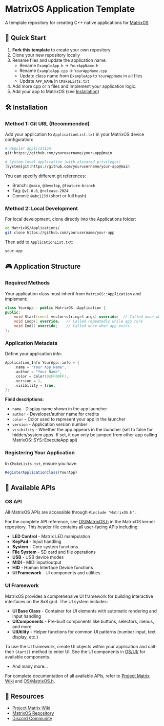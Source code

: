 # MatrixOS Application Template

A template repository for creating C++ native applications for [MatrixOS](https://github.com/203System/MatrixOS)

## 🚀 Quick Start

1. **Fork this template** to create your own repository
2. Clone your new repository locally
3. Rename files and update the application name:
   - Rename `ExampleApp.h` → `YourAppName.h`
   - Rename `ExampleApp.cpp` → `YourAppName.cpp`
   - Update class name from `ExampleApp` to `YourAppName` in all files
   - Update `APP_NAME` in `CMakeLists.txt`
4. Add more cpp or h files and Implement your application logic.
5. Add your app to MatrixOS (see [Installation](#installation))

## 🛠️ Installation

### Method 1: Git URL (Recommended)

Add your application to `ApplicationList.txt` in your MatrixOS device configuration:

```bash
# Regular application
git:https://github.com/yourusername/your-app@main

# System-level application (with elevated privileges)
[System]git:https://github.com/yourusername/your-app@main
```

You can specify different git references:
- Branch: `@main`, `@develop`, `@feature-branch`
- Tag: `@v1.0.0`, `@release-2024`
- Commit: `@abc123d` (short or full hash)

### Method 2: Local Development

For local development, clone directly into the Applications folder:
```bash
cd MatrixOS/Applications/
git clone https://github.com/yourusername/your-app
```

Then add to `ApplicationList.txt`:
```
your-app
```

## 🎮 Application Structure

### Required Methods

Your application class must inherit from `MatrixOS::Application` and implement:

```cpp
class YourApp : public MatrixOS::Application {
public:
    void Start(const vector<string>& args) override;  // Called once when app starts
    void Loop() override;   // Called repeatedly while app runs
    void End() override;    // Called once when app exits
};
```

### Application Metadata

Define your application info:

```cpp
Application_Info YourApp::info = {
    .name = "Your App Name",
    .author = "Your Name",
    .color = Color(0xFF00FF),
    .version = 1,
    .visibility = true,
};
```

**Field descriptions:**
- `name` - Display name shown in the app launcher
- `author` - Developer/author name for credits
- `color` - Color used to represent your app in the launcher
- `version` - Application version number
- `visibility` - Whether the app appears in the launcher (set to false for hidden/system apps. If set, it can only be jumped from other app calling MatrixOS::SYS::ExecuteApp api)

### Registering Your Application

In `CMakeLists.txt`, ensure you have:
```cmake
RegisterApplicationClass(YourApp)
```

## 🎨 Available APIs

### OS API

All MatrixOS APIs are accessible through `#include "MatrixOS.h"`.

For the complete API reference, see [OS/MatrixOS.h](https://github.com/203-Systems/MatrixOS/blob/main/OS/MatrixOS.h) in the MatrixOS kernel repository. This header file contains all user-facing APIs including:

- **LED Control** - Matrix LED manipulation
- **KeyPad** - Input handling
- **System** - Core system functions
- **File System** - SD card and file operations
- **USB** - USB device modes
- **MIDI** - MIDI input/output
- **HID** - Human Interface Device functions
- **UI Framework** - UI components and utilities

### UI Framework

MatrixOS provides a comprehensive UI framework for building interactive interfaces on the 8x8 grid. The UI system includes:

- **UI Base Class** - Container for UI elements with automatic rendering and input handling
- **UIComponents** - Pre-built components like buttons, selectors, menus, and more
- **UIUtility** - Helper functions for common UI patterns (number input, text display, etc.)

To use the UI framework, create UI objects within your application and call their `Start()` method to enter UI. See the UI components in [OS/UI/](https://github.com/203System/MatrixOS/tree/main/OS/UI) for available components.
- And many more...

For complete documentation of all available APIs, refer to [Project Matrix Wiki](matrix.203.io) and [OS/MatrixOS.h](https://github.com/203-Systems/MatrixOS/blob/main/OS/MatrixOS.h).

## 🔗 Resources

- [Project Matrix Wiki](matrix.203.io) 
- [MatrixOS Repository](https://github.com/203System/MatrixOS)
- [Discord Community](https://discord.gg/rRVCBHHPfw)

